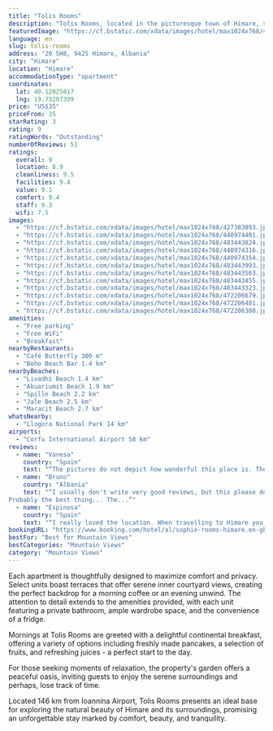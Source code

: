 ```yaml
---
title: "Tolis Rooms"
description: "Tolis Rooms, located in the picturesque town of Himare, stands out as a serene retreat just a short 2."
featuredImage: "https://cf.bstatic.com/xdata/images/hotel/max1024x768/427383893.jpg?k=6b861ad861aa26310d92d860c5923161fc5116ef5ee8c225d6427db5a1c2678f&o=&hp=1"
language: en
slug: tolis-rooms
address: "20 SH8, 9425 Himare, Albania"
city: "Himare"
location: "Himare"
accommodationType: "apartment"
coordinates:
  lat: 40.12025017
  lng: 19.73207399
price: "US$35"
priceFrom: 35
starRating: 3
rating: 9
ratingWords: "Outstanding"
numberOfReviews: 51
ratings:
  overall: 9
  location: 8.9
  cleanliness: 9.5
  facilities: 9.4
  value: 9.1
  comfort: 9.4
  staff: 9.3
  wifi: 7.5
images:
  - "https://cf.bstatic.com/xdata/images/hotel/max1024x768/427383893.jpg?k=6b861ad861aa26310d92d860c5923161fc5116ef5ee8c225d6427db5a1c2678f&o=&hp=1"
  - "https://cf.bstatic.com/xdata/images/hotel/max1024x768/440974401.jpg?k=b707341cb8be74dd58d45024592c3942a7a37c03bd16cfcffbba7e35ab55a6ef&o=&hp=1"
  - "https://cf.bstatic.com/xdata/images/hotel/max1024x768/483443824.jpg?k=65855426c2e5ee427bb2cd815c3237452253b6d78a6f4afe35f7061a7f946163&o=&hp=1"
  - "https://cf.bstatic.com/xdata/images/hotel/max1024x768/440974316.jpg?k=355e2a57daec13af3b5c4e085b6e430941d9d241304bb62041fb993d81e0a452&o=&hp=1"
  - "https://cf.bstatic.com/xdata/images/hotel/max1024x768/440974354.jpg?k=d0aa76eed6047ab1a263ba87638f3f5de4d7fd11cb7681502010191c2809176e&o=&hp=1"
  - "https://cf.bstatic.com/xdata/images/hotel/max1024x768/483443993.jpg?k=73ee71ad49522f3b72d59cba01811aa95c1ad46cec767789015dd3c8e64d1c55&o=&hp=1"
  - "https://cf.bstatic.com/xdata/images/hotel/max1024x768/483443563.jpg?k=65a03a3b0fe9fb780ffefb9c45667e692cf22002287945ed1897e82e7fa11c1c&o=&hp=1"
  - "https://cf.bstatic.com/xdata/images/hotel/max1024x768/483443455.jpg?k=14d731e8535e5561e8a6a2c39a26dcd01d1c07781191c49027926b11b0ff0f76&o=&hp=1"
  - "https://cf.bstatic.com/xdata/images/hotel/max1024x768/483443323.jpg?k=50cc468938ed282faacb4bacd1edac931ab0831a856624e0d851bd0c6c0429fc&o=&hp=1"
  - "https://cf.bstatic.com/xdata/images/hotel/max1024x768/472206679.jpg?k=c01d5e9e8458c4b3bd3a60006f08e5e382079ea7c3aa89a4e1b1ec144a31626d&o=&hp=1"
  - "https://cf.bstatic.com/xdata/images/hotel/max1024x768/472206481.jpg?k=1f065375f2e56e92cbca2a0de830128b7394fbe58026635067e0b36a459d11ba&o=&hp=1"
  - "https://cf.bstatic.com/xdata/images/hotel/max1024x768/472206308.jpg?k=1b61b0ce81dbe2ca283fe68a03accc5999f852fff8794360482b8a243f160b77&o=&hp=1"
amenities:
  - "Free parking"
  - "Free WiFi"
  - "Breakfast"
nearbyRestaurants:
  - "Café Butterfly 300 m"
  - "Boho Beach Bar 1.4 km"
nearbyBeaches:
  - "Livadhi Beach 1.4 km"
  - "Akuariumit Beach 1.9 km"
  - "Spille Beach 2.2 km"
  - "Jale Beach 2.5 km"
  - "Maracit Beach 2.7 km"
whatsNearby:
  - "Llogora National Park 14 km"
airports:
  - "Corfu International Airport 58 km"
reviews:
  - name: "Vanesa"
    country: "Spain"
    text: "“The pictures do not depict how wonderful this place is. The views from the attic room are stunning. Olivia and Tolis are amazing hosts. We spent a really good time with them! Also the breakfast is complete and is composed of local products as well...”"
  - name: "Bruno"
    country: "Albania"
    text: "“I usually don't write very good reviews, but this please deserve 10 out of 10. Very good location near the castle. The pace was clean, and with lots of trees. The view is fantastic. One of the best experience ever.
Probably the best thing... The...”"
  - name: "Espinosa"
    country: "Spain"
    text: "“I really loved the location. When travelling to Himare you can choose to stay right next to the beach (very busy and full of people) or in Himare original town, where Tolis rooms are. A beautiful town with an amazing castle a few meters away. You...”"
bookingURL: "https://www.booking.com/hotel/al/sophie-rooms-himare.en-gb.html?aid=8035640"
bestFor: "Best for Mountain Views"
bestCategories: "Mountain Views"
category: "Mountain Views"
---
```


Each apartment is thoughtfully designed to maximize comfort and privacy. Select units boast terraces that offer serene inner courtyard views, creating the perfect backdrop for a morning coffee or an evening unwind. The attention to detail extends to the amenities provided, with each unit featuring a private bathroom, ample wardrobe space, and the convenience of a fridge.

Mornings at Tolis Rooms are greeted with a delightful continental breakfast, offering a variety of options including freshly made pancakes, a selection of fruits, and refreshing juices - a perfect start to the day.

For those seeking moments of relaxation, the property's garden offers a peaceful oasis, inviting guests to enjoy the serene surroundings and perhaps, lose track of time.

Located 146 km from Ioannina Airport, Tolis Rooms presents an ideal base for exploring the natural beauty of Himare and its surroundings, promising an unforgettable stay marked by comfort, beauty, and tranquility.